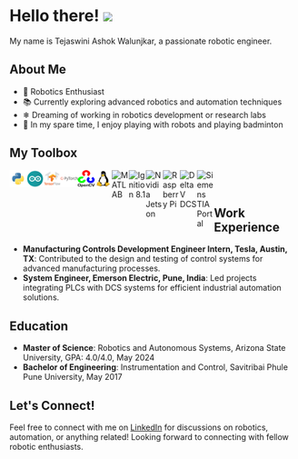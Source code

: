 # Hello there! <img src="https://emojis.slackmojis.com/emojis/images/1577305505/7373/hand_wave.gif?1577305505" width="30" />

My name is Tejaswini Ashok Walunjkar, a passionate robotic engineer.

## About Me

- 🤖 Robotics Enthusiast
- 📚 Currently exploring advanced robotics and automation techniques
- ❄ Dreaming of working in robotics development or research labs
- 🏸 In my spare time, I enjoy playing with robots and playing badminton

## My Toolbox

<a href="https://www.python.org/" target="_blank">
  <img align="left" title="Python" alt="Python" width="30px" src="https://raw.githubusercontent.com/github/explore/master/topics/python/python.png" />
</a>

<a href="https://www.arduino.cc/" target="_blank">
  <img align="left" title="Arduino" alt="Arduino" width="30px" src="https://raw.githubusercontent.com/github/explore/master/topics/arduino/arduino.png" />
</a>

<a href="https://www.tensorflow.org/" target="_blank">
  <img align="left" title="TensorFlow" alt="TensorFlow" width="30px" src="https://raw.githubusercontent.com/github/explore/master/topics/tensorflow/tensorflow.png" />
</a>

<a href="https://pytorch.org/" target="_blank">
  <img align="left" title="PyTorch" alt="PyTorch" width="30px" src="https://raw.githubusercontent.com/github/explore/master/topics/pytorch/pytorch.png" />
</a>

<a href="https://opencv.org/" target="_blank">
  <img align="left" title="OpenCV" alt="OpenCV" width="30px" src="https://raw.githubusercontent.com/github/explore/master/topics/opencv/opencv.png" />
</a>

<a href="https://www.linux.org/" target="_blank">
  <img align="left" title="Linux" alt="Linux" width="30px" src="https://raw.githubusercontent.com/github/explore/master/topics/linux/linux.png" />
</a>

<a href="https://www.mathworks.com/products/matlab.html" target="_blank">
  <img align="left" title="MATLAB" alt="MATLAB" width="30px" src="https://upload.wikimedia.org/wikipedia/commons/2/21/Matlab_Logo.png" />
</a>

<a href="https://inductiveautomation.com/ignition/" target="_blank">
  <img align="left" title="Ignition 8.1" alt="Ignition 8.1" width="30px" src="https://www.inductiveautomation.com/wp-content/uploads/2020/07/logo.svg" />
</a>

<a href="https://developer.nvidia.com/embedded/jetson-developer-kit" target="_blank">
  <img align="left" title="Nvidia Jetson" alt="Nvidia Jetson" width="30px" src="https://developer.nvidia.com/sites/default/files/akamai/embedded/images/jetson_logo_200px.png" />
</a>

<a href="https://www.raspberrypi.org/" target="_blank">
  <img align="left" title="Raspberry Pi" alt="Raspberry Pi" width="30px" src="https://www.raspberrypi.org/homepage-9df4b/favicon.png" />
</a>

<a href="https://www.emerson.com/en-us/automation/deltav" target="_blank">
  <img align="left" title="DeltaV DCS" alt="DeltaV DCS" width="30px" src="https://upload.wikimedia.org/wikipedia/commons/c/c4/Emerson_logo.svg" />
</a>

<a href="https://new.siemens.com/global/en/products/automation/systems/tia-portal.html" target="_blank">
  <img align="left" title="Siemens TIA Portal" alt="Siemens TIA Portal" width="30px" src="https://upload.wikimedia.org/wikipedia/commons/4/47/Siemens_Logo.svg" />
</a>


<br/><br/>

## Work Experience

- **Manufacturing Controls Development Engineer Intern, Tesla, Austin, TX**: Contributed to the design and testing of control systems for advanced manufacturing processes.
- **System Engineer, Emerson Electric, Pune, India**: Led projects integrating PLCs with DCS systems for efficient industrial automation solutions.

## Education

- **Master of Science**: Robotics and Autonomous Systems, Arizona State University, GPA: 4.0/4.0, May 2024
- **Bachelor of Engineering**: Instrumentation and Control, Savitribai Phule Pune University, May 2017

## Let's Connect!

Feel free to connect with me on [LinkedIn](https://www.linkedin.com/in/tejaswini-ashok-walunjkar) for discussions on robotics, automation, or anything related! Looking forward to connecting with fellow robotic enthusiasts.

